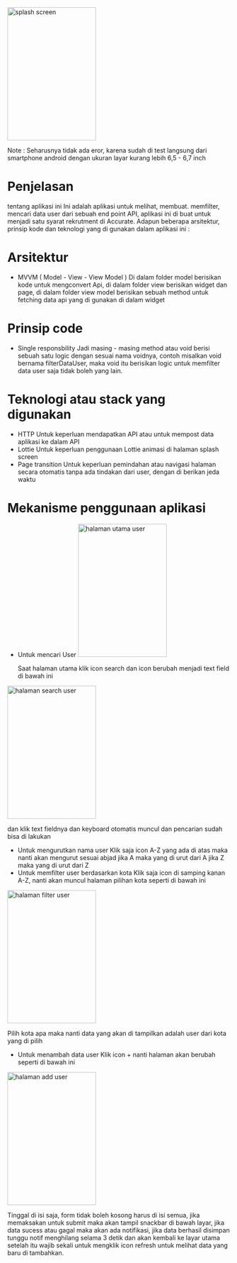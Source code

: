 <img src="https://github.com/danuwrdna/technicalTestAccurateFlutterDeveloperDrajatDanuWardana/assets/90078732/af87a2ca-590f-4ea2-a63c-55726cd6b0f5" alt="splash screen" width="200" height="300">

Note : Seharusnya tidak ada eror, karena sudah di test langsung dari smartphone android dengan ukuran layar kurang lebih 6,5 - 6,7 inch
# Penjelasan
 tentang aplikasi ini
Ini adalah aplikasi untuk melihat, membuat. memfilter, mencari data user dari sebuah end point API, aplikasi ini di buat untuk menjadi satu syarat rekrutment di Accurate.
Adapun beberapa arsitektur, prinsip kode dan teknologi yang di gunakan dalam aplikasi ini :
# Arsitektur
- MVVM ( Model - View - View Model )
  Di dalam folder model berisikan kode untuk mengconvert Api, di dalam folder view berisikan widget dan page, di dalam folder view model berisikan sebuah method untuk 
  fetching data api yang di gunakan di dalam widget
# Prinsip code
- Single responsbility
  Jadi masing - masing method atau void berisi sebuah satu logic dengan sesuai nama voidnya, contoh misalkan void bernama filterDataUser, maka void itu berisikan logic 
  untuk memfilter data user saja tidak boleh yang lain.
# Teknologi atau stack yang digunakan
- HTTP
  Untuk keperluan mendapatkan API atau untuk mempost data aplikasi ke dalam API
- Lottie
  Untuk keperluan penggunaan Lottie animasi di halaman splash screen 
- Page transition
  Untuk keperluan pemindahan atau navigasi halaman secara otomatis tanpa ada tindakan dari user, dengan di berikan jeda waktu
# Mekanisme penggunaan aplikasi
- Untuk mencari User
  <img src="https://github.com/danuwrdna/technicalTestAccurateFlutterDeveloperDrajatDanuWardana/assets/90078732/6f7b1e8e-454f-48c8-a6f3-5548cc5c188d" alt="halaman utama user" width="200" height="300">
  
  Saat halaman utama klik icon search dan icon berubah menjadi text field di bawah ini
<img src="https://github.com/danuwrdna/technicalTestAccurateFlutterDeveloperDrajatDanuWardana/assets/90078732/548472cc-82a4-4cfb-9f95-78b8ccb623a9" alt="halaman search user" width="200" height="300">

dan klik text fieldnya dan keyboard otomatis muncul dan pencarian sudah bisa di lakukan
- Untuk mengurutkan nama user
  Klik saja icon A-Z yang ada di atas maka nanti akan mengurut sesuai abjad jika A maka yang di urut dari A jika Z maka yang di urut dari Z
- Untuk memfilter user berdasarkan kota
  Klik saja icon di samping kanan A-Z, nanti akan muncul halaman pilihan kota seperti di bawah ini
 <img src="https://github.com/danuwrdna/technicalTestAccurateFlutterDeveloperDrajatDanuWardana/assets/90078732/27bdca90-c728-4521-996d-e47f2d68e514" alt="halaman filter user" width="200" height="300">
 
 Pilih kota apa maka nanti data yang akan di tampilkan adalah user dari kota yang di pilih
- Untuk menambah data user
  Klik icon + nanti halaman akan berubah seperti di bawah ini
<img src="https://github.com/danuwrdna/technicalTestAccurateFlutterDeveloperDrajatDanuWardana/assets/90078732/a56de12a-3ca1-4027-8638-2d2fa07a1513" alt="halaman add user" width="200" height="300">

Tinggal di isi saja, form tidak boleh kosong harus di isi semua, jika memaksakan untuk submit maka akan tampil snackbar di bawah layar, jika data sucess atau gagal maka akan ada notifikasi, jika data berhasil disimpan tunggu notif menghilang selama 3 detik dan akan kembali ke layar utama setelah itu wajib sekali untuk mengklik icon refresh untuk melihat data yang baru di tambahkan.

